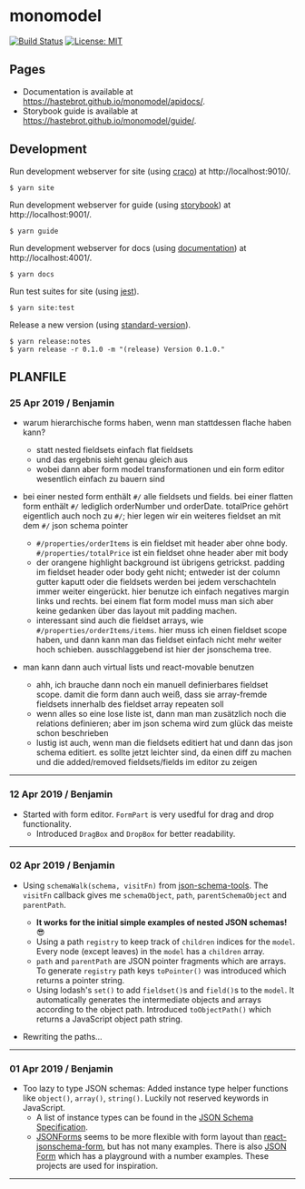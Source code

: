 # monomodel

[![Build Status](https://travis-ci.org/hastebrot/monomodel.svg?branch=master)](https://travis-ci.org/hastebrot/monomodel)
[![License: MIT](https://img.shields.io/badge/license-MIT-yellow.svg)](https://opensource.org/licenses/MIT)

## Pages

- Documentation is available at https://hastebrot.github.io/monomodel/apidocs/.
- Storybook guide is available at https://hastebrot.github.io/monomodel/guide/.

## Development

Run development webserver for site (using [craco](https://github.com/sharegate/craco)) at http://localhost:9010/.

```console
$ yarn site
```

Run development webserver for guide (using [storybook](https://github.com/storybooks/storybook)) at http://localhost:9001/.

```console
$ yarn guide
```

Run development webserver for docs (using [documentation](https://github.com/documentationjs/documentation)) at http://localhost:4001/.

```console
$ yarn docs
```

Run test suites for site (using [jest](https://github.com/facebook/jest)).

```console
$ yarn site:test
```

Release a new version (using [standard-version](https://github.com/conventional-changelog/standard-version/)).

```console
$ yarn release:notes
$ yarn release -r 0.1.0 -m "(release) Version 0.1.0."
```

## PLANFILE

### 25 Apr 2019 / Benjamin

- warum hierarchische forms haben, wenn man stattdessen flache haben kann?

  - statt nested fieldsets einfach flat fieldsets
  - und das ergebnis sieht genau gleich aus
  - wobei dann aber form model transformationen und ein form editor wesentlich einfach zu bauern sind

- bei einer nested form enthält `#/` alle fieldsets und fields. bei einer flatten form enthält `#/` lediglich orderNumber und orderDate. totalPrice gehört eigentlich auch noch zu `#/`; hier legen wir ein weiteres fieldset an mit dem `#/` json schema pointer

  - `#/properties/orderItems` is ein fieldset mit header aber ohne body. `#/properties/totalPrice` ist ein fieldset ohne header aber mit body
  - der orangene highlight background ist übrigens getrickst. padding im fieldset header oder body geht nicht; entweder ist der column gutter kaputt oder die fieldsets werden bei jedem verschachteln immer weiter eingerückt. hier benutze ich einfach negatives margin links und rechts. bei einem flat form model muss man sich aber keine gedanken über das layout mit padding machen.
  - interessant sind auch die fieldset arrays, wie `#/properties/orderItems/items`. hier muss ich einen fieldset scope haben, und dann kann man das fieldset einfach nicht mehr weiter hoch schieben. ausschlaggebend ist hier der jsonschema tree.

- man kann dann auch virtual lists und react-movable benutzen
  - ahh, ich brauche dann noch ein manuell definierbares fieldset scope. damit die form dann auch weiß, dass sie array-fremde fieldsets innerhalb des fieldset array repeaten soll
  - wenn alles so eine lose liste ist, dann man man zusätzlich noch die relations definieren; aber im json schema wird zum glück das meiste schon beschrieben
  - lustig ist auch, wenn man die fieldsets editiert hat und dann das json schema editiert. es sollte jetzt leichter sind, da einen diff zu machen und die added/removed fieldsets/fields im editor zu zeigen

---

### 12 Apr 2019 / Benjamin

- Started with form editor. `FormPart` is very usedful for drag and drop functionality.
  - Introduced `DragBox` and `DropBox` for better readability.

---

### 02 Apr 2019 / Benjamin

- Using `schemaWalk(schema, visitFn)` from [json-schema-tools](https://github.com/cloudflare/json-schema-tools/tree/%40cloudflare/json-schema-walker%400.1.1/workspaces/json-schema-walker). The `visitFn` callback gives me `schemaObject`, `path`, `parentSchemaObject` and `parentPath`.

  - **It works for the initial simple examples of nested JSON schemas!** :sunglasses:
  - Using a path `registry` to keep track of `children` indices for the `model`. Every node (except leaves) in the `model` has a `children` array.
  - `path` and `parentPath` are JSON pointer fragments which are arrays. To generate `registry` path keys `toPointer()` was introduced which returns a pointer string.
  - Using lodash's `set()` to add `fieldset()`s and `field()`s to the `model`. It automatically generates the intermediate objects and arrays according to the object path. Introduced `toObjectPath()` which returns a JavaScript object path string.

- Rewriting the paths...

---

### 01 Apr 2019 / Benjamin

- Too lazy to type JSON schemas: Added instance type helper functions like `object()`, `array()`, `string()`. Luckily not reserved keywords in JavaScript.
  - A list of instance types can be found in the [JSON Schema Specification](https://tools.ietf.org/html/draft-handrews-json-schema-01#section-4.2.1).
  - [JSONForms](https://github.com/eclipsesource/jsonforms) seems to be more flexible with form layout than [react-jsonschema-form](https://github.com/mozilla-services/react-jsonschema-form), but has not many examples. There is also [JSON Form](https://github.com/jsonform/jsonform) which has a playground with a number examples. These projects are used for inspiration.

---
